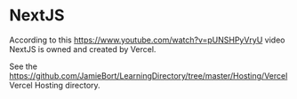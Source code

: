 # NextJS

According to this https://www.youtube.com/watch?v=pUNSHPyVryU video NextJS is owned and created by Vercel.

See the https://github.com/JamieBort/LearningDirectory/tree/master/Hosting/Vercel Vercel Hosting directory.
